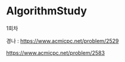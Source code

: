 # AlgorithmStudy

1회차

경나 :
https://www.acmicpc.net/problem/2529

https://www.acmicpc.net/problem/2583
